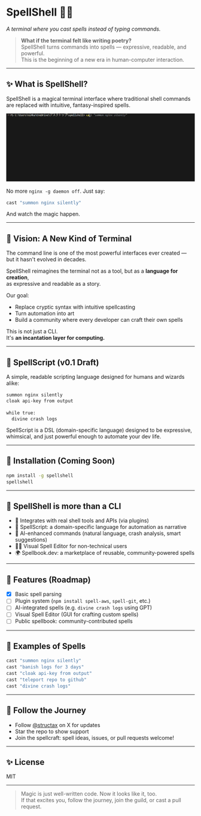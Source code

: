 # SpellShell 🧙‍♂️

*A terminal where you cast spells instead of typing commands.*

> **What if the terminal felt like writing poetry?**  
> SpellShell turns commands into spells — expressive, readable, and powerful.  
> This is the beginning of a new era in human-computer interaction.

---

## ✨ What is SpellShell?

SpellShell is a magical terminal interface where traditional shell commands are replaced with intuitive, fantasy-inspired spells.

![SpellShell demo](assets/demo.gif)

No more `nginx -g daemon off`. Just say:

```bash
cast "summon nginx silently"
```

And watch the magic happen.

---

## 🔮 Vision: A New Kind of Terminal

The command line is one of the most powerful interfaces ever created —  
but it hasn't evolved in decades.

SpellShell reimagines the terminal not as a tool, but as a **language for creation**,  
as expressive and readable as a story.

Our goal:  
- Replace cryptic syntax with intuitive spellcasting  
- Turn automation into art  
- Build a community where every developer can craft their own spells

This is not just a CLI.  
It's **an incantation layer for computing.**

---

## 📖 SpellScript (v0.1 Draft)

A simple, readable scripting language designed for humans and wizards alike:

```spell
summon nginx silently
cloak api-key from output

while true:
  divine crash logs
```

SpellScript is a DSL (domain-specific language) designed to be expressive, whimsical, and just powerful enough to automate your dev life.

---

## 🔧 Installation (Coming Soon)

```bash
npm install -g spellshell
spellshell
```

---

## 🔬 SpellShell is more than a CLI

- 🔗 Integrates with real shell tools and APIs (via plugins)
- 🧠 SpellScript: a domain-specific language for automation as narrative
- 🤖 AI-enhanced commands (natural language, crash analysis, smart suggestions)
- 🧙‍♀️ Visual Spell Editor for non-technical users
- 🌍 Spellbook.dev: a marketplace of reusable, community-powered spells

---

## 🧩 Features (Roadmap)

- [x] Basic spell parsing
- [ ] Plugin system (`npm install spell-aws`, `spell-git`, etc.)
- [ ] AI-integrated spells (e.g. `divine crash logs` using GPT)
- [ ] Visual Spell Editor (GUI for crafting custom spells)
- [ ] Public spellbook: community-contributed spells

---

## 🧪 Examples of Spells

```bash
cast "summon nginx silently"
cast "banish logs for 3 days"
cast "cloak api-key from output"
cast "teleport repo to github"
cast "divine crash logs"
```

---

## 🚀 Follow the Journey

- Follow [@structax](https://x.com/structax) on X for updates
- Star the repo to show support
- Join the spellcraft: spell ideas, issues, or pull requests welcome!

---

## ✨ License

MIT

---

> Magic is just well-written code. Now it looks like it, too.  
> If that excites you, follow the journey, join the guild, or cast a pull request.